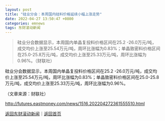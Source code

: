 ```yaml
---
layout: post
title: "硅业分会：本周国内硅料价格延续小幅上涨走势"
date: 2022-04-27 13:50:47 +0800
categories: emnews
tags: 东财滚动新闻
---
```

> 硅业分会数据显示，本周国内单晶复投料价格区间在25.2 -26.0万元/吨，成交均价上涨至25.54万元/吨，周环比涨幅为0.83%；单晶致密料价格区间在25.0-25.8万元/吨，成交均价上涨至25.33万元/吨，周环比涨幅为0.96%。（财联社）

<p>硅业分会数据显示，本周国内单晶复投料价格区间在25.2 -26.0万元/吨，成交均价上涨至25.54万元/吨，周环比涨幅为0.83%；单晶致密料价格区间在25.0-25.8万元/吨，成交均价上涨至25.33万元/吨，周环比涨幅为0.96%。</p><p class="em_media">（文章来源：财联社）</p>

<http://futures.eastmoney.com/news/1516,202204272361555510.html>

[返回东财滚动新闻](//finews.withounder.com/emnews/)｜[返回首页](//finews.withounder.com/)